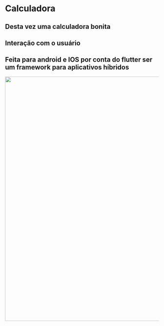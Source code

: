 # Calculadora

## Desta vez uma calculadora bonita

## Interação com o usuário

## Feita para android e IOS por conta do flutter ser um framework para aplicativos híbridos

<p align="center">
    <img width="800" heigth="800" src="https://github.com/brunossales/Web_FE_WEB/blob/main/Praticando%20com%20Resumo%20-%20Threads/files/resultForCode.gif">
</p>
